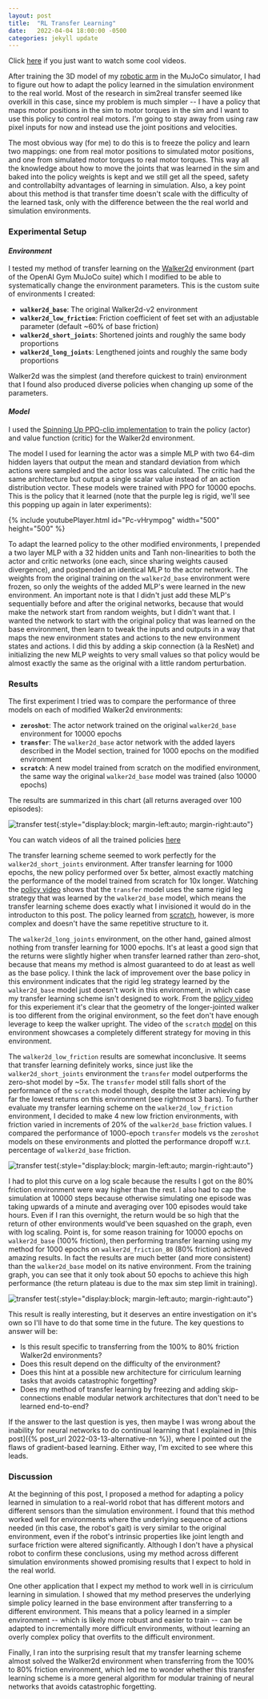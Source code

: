 ```yaml
---
layout: post
title:  "RL Transfer Learning"
date:   2022-04-04 18:00:00 -0500
categories: jekyll update
---
```

Click [here](https://drive.google.com/drive/folders/19JuxNfYaxAnZI6tRyt-nZ-9eFvOWEGoB?usp=sharing) if you just want to watch some cool videos.

After training the 3D model of my [robotic arm](https://github.com/iyevenko/RL-Arm) in the MuJoCo simulator, I had to figure out how to adapt the policy learned in the simulation environment to the real world. Most of the research in sim2real transfer seemed like overkill in this case, since my problem is much simpler -- I have a policy that maps motor positions in the sim to motor torques in the sim and I want to use this policy to control real motors. I'm going to stay away from using raw pixel inputs for now and instead use the joint positions and velocities.

The most obvious way (for me) to do this is to freeze the policy and learn two mappings: one from real motor positions to simulated motor positions, and one from simulated motor torques to real motor torques. This way all the knowledge about how to move the joints that was learned in the sim and baked into the policy weights is kept and we still get all the speed, safety and controllabilty advantages of learning in simulation. Also, a key point about this method is that transfer time doesn't scale with the difficulty of the learned task, only with the difference between the the real world and simulation environments. 

### **Experimental Setup**

#### *Environment*
I tested my method of transfer learning on the [Walker2d](https://gym.openai.com/envs/Walker2d-v2/) environment (part of the OpenAI Gym MuJoCo suite) which I modified to be able to systematically change the environment parameters. This is the custom suite of environments I created:

 - **`walker2d_base`**: The original Walker2d-v2 environment
 - **`walker2d_low_friction`**: Friction coefficient of feet set with an adjustable parameter (default ~60% of base friction)
 - **`walker2d_short_joints`**: Shortened joints and roughly the same body proportions
 - **`walker2d_long_joints`**: Lengthened joints and roughly the same body proportions


Walker2d was the simplest (and therefore quickest to train) environment that I found also produced diverse policies when changing up some of the parameters.

#### *Model*
I used the [Spinning Up PPO-clip implementation](https://spinningup.openai.com/en/latest/algorithms/ppo.html) to train the policy (actor) and value function (critic) for the Walker2d environment.

The model I used for learning the actor was a simple MLP with two 64-dim hidden layers that output the mean and standard deviation from which actions were sampled and the actor loss was calculated. The critic had the same architecture but output a single scalar value instead of an action distribution vector. These models were trained with PPO for 10000 epochs. This is the policy that it learned (note that the purple leg is rigid, we'll see this popping up again in later experiments):

{% include youtubePlayer.html id="Pc-vHrympog" width="500" height="500" %}

To adapt the learned policy to the other modified environments, I prepended a two layer MLP with a 32 hidden units and Tanh non-linearities to both the actor and critic networks (one each, since sharing weights caused divergence), and postpended an identical MLP to the actor network. The weights from the original training on the `walker2d_base` environment were frozen, so only the weights of the added MLP's were learned in the new environment. An important note is that I didn't just add these MLP's sequentially before and after the original networks, because that would make the network start from random weights, but I didn't want that. I wanted the network to start with the original policy that was learned on the base environment, then learn to tweak the inputs and outputs in a way that maps the new environment states and actions to the new environment states and actions. I did this by adding a skip connection (à la ResNet) and initializing the new MLP weights to very small values so that policy would be almost exactly the same as the original with a little random perturbation.

### **Results**
The first experiment I tried was to compare the performance of three models on each of modified Walker2d environments:

 - **`zeroshot`**: The actor network trained on the original `walker2d_base` environment for 10000 epochs
 - **`transfer`**: The `walker2d_base` actor network with the added layers described in the Model section, trained for 1000 epochs on the modified environment
 - **`scratch`**: A new model trained from scratch on the modified environment, the same way the original `walker2d_base` model was trained (also 10000 epochs)

The results are summarized in this chart (all returns averaged over 100 episodes):

![transfer test](/assets/rl_transfer/transfer_test.png){:style="display:block; margin-left:auto; margin-right:auto"}

You can watch videos of all the trained policies [here](https://drive.google.com/drive/folders/19JuxNfYaxAnZI6tRyt-nZ-9eFvOWEGoB?usp=sharing)

The transfer learning scheme seemed to work perfectly for the `walker2d_short_joints` environment. After transfer learning for 1000 epochs, the new policy performed over 5x better, almost exactly matching the performance of the model trained from scratch for 10x longer. Watching the [policy video](https://drive.google.com/file/d/1x4OIzwTJ527ldcg6M3vfs4TJZL2w9rqZ/view?usp=sharing) shows that the `transfer` model uses the same rigid leg strategy that was learned by the `walker2d_base` model, which means the transfer learning scheme does exactly what I invisioned it would do in the introducton to this post. The policy learned from [scratch](https://drive.google.com/file/d/1baoGnD-1YA3Y-GfXEIGuRo6nt84nFWc7/view?usp=sharing), however, is more complex and doesn't have the same repetitive structure to it.

The `walker2d_long_joints` environment, on the other hand, gained almost nothing from transfer learning for 1000 epochs. It's at least a good sign that the returns were slightly higher when transfer learned rather than zero-shot, because that means my method is almost guaranteed to do at least as well as the base policy. I think the lack of improvement over the base policy in this environment indicates that the rigid leg strategy learned by the `walker2d_base` model just doesn't work in this environment, in which case my transfer learning scheme isn't designed to work. From the [policy video](https://drive.google.com/file/d/1hJvf0rB8t907ifi8Sk0KUJR7_zV9rZeN/view?usp=sharing) for this experiement it's clear that the geometry of the longer-jointed walker is too different from the original environment, so the feet don't have enough leverage to keep the walker upright. The video of the `scratch` [model](https://drive.google.com/file/d/1fXQVHm0zkB2WEIXdebOAiqzmDy_H5Az5/view?usp=sharing) on this environment showcases a completely different strategy for moving in this environment.

The `walker2d_low_friction` results are somewhat inconclusive. It seems that transfer learning definitely works, since just like the `walker2d_short_joints` environment the `transfer` model outperforms the zero-shot model by \~5x. The `transfer` model still falls short of the performance of the `scratch` model though, despite the latter achieving by far the lowest returns on this environment (see rightmost 3 bars). To further evaluate my transfer learning scheme on the `walker2d_low_friction` environment, I decided to make 4 new low friction environments, with friction varied in increments of 20% of the `walker2d_base` friction values. I compared the performance of 1000-epoch `transfer` models vs the `zeroshot` models on these environments and plotted the performance dropoff w.r.t. percentage of `walker2d_base` friction.

![transfer test](/assets/rl_transfer/friction_test.png){:style="display:block; margin-left:auto; margin-right:auto"}

I had to plot this curve on a log scale because the results I got on the 80% friction environment were way higher than the rest. I also had to cap the simulation at 10000 steps because otherwise simulating one episode was taking upwards of a minute and averaging over 100 episodes would take hours. Even if I ran this overnight, the return would be so high that the return of other environments would've been squashed on the graph, even with log scaling. Point is, for some reason training for 10000 epochs on `walker2d_base` (100% friction), then performing transfer learning using my method for 1000 epochs on `walker2d_friction_80` (80% friction) achieved amazing results. In fact the results are much better (and more consistent) than the `walker2d_base` model on its native environment. From the training graph, you can see that it only took about 50 epochs to achieve this high performance (the return plateau is due to the max sim step limit in training).

![transfer test](/assets/rl_transfer/friction_80.png){:style="display:block; margin-left:auto; margin-right:auto"}

This result is really interesting, but it deserves an entire investigation on it's own so I'll have to do that some time in the future. The key questions to answer will be:

 - Is this result specific to transferring from the 100% to 80% friction Walker2d environments?
 - Does this result depend on the difficulty of the environment?
 - Does this hint at a possible new architecture for cirriculum learning tasks that avoids catastrophic forgetting?
 - Does my method of transfer learning by freezing and adding skip-connections enable modular network architectures that don't need to be learned end-to-end?

If the answer to the last question is yes, then maybe I was wrong about the inability for neural networks to do continual learning that I explained in [this post]({% post_url 2022-03-13-alternative-nn %}), where I pointed out the flaws of gradient-based learning. Either way, I'm excited to see where this leads.

### **Discussion**
At the beginning of this post, I proposed a method for adapting a policy learned in simulation to a real-world robot that has different motors and different sensors than the simulation environment. I found that this method worked well for environments where the underlying sequence of actions needed (in this case, the robot's gait)  is very similar to the original environment, even if the robot's intrinsic properties like joint length and surface friction were altered significantly. Although I don't have a physical robot to confirm these conclusions, using my method across different simulation environments showed promising results that I expect to hold in the real world.

One other application that I expect my method to work well in is cirriculum learning in simulation. I showed that my method preserves the underlying simple policy learned in the base environment after transferring to a different environment. This means that a policy learned in a simpler environment -- which is likely more robust and easier to train -- can be adapted to incrementally more difficult environments, without learning an overly complex policy that overfits to the difficult environment.

Finally, I ran into the surprising result that my transfer learning scheme almost solved the Walker2d environment when transferring from the 100% to 80% friction environment, which led me to wonder whether this transfer learning scheme is a more general algorithm for modular training of neural networks that avoids catastrophic forgetting. 